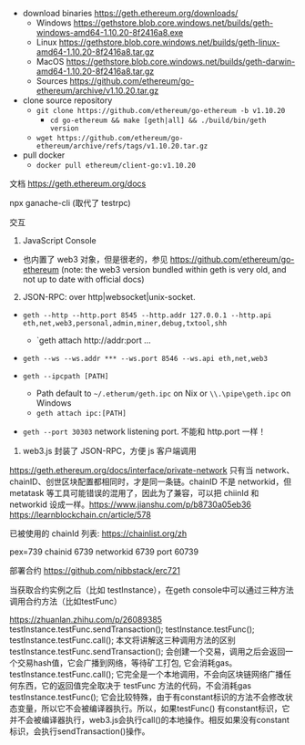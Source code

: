 - download binaries <https://geth.ethereum.org/downloads/>
  - Windows <https://gethstore.blob.core.windows.net/builds/geth-windows-amd64-1.10.20-8f2416a8.exe>
  - Linux <https://gethstore.blob.core.windows.net/builds/geth-linux-amd64-1.10.20-8f2416a8.tar.gz>
  - MacOS <https://gethstore.blob.core.windows.net/builds/geth-darwin-amd64-1.10.20-8f2416a8.tar.gz>
  - Sources <https://github.com/ethereum/go-ethereum/archive/v1.10.20.tar.gz>
- clone source repository
  - `git clone https://github.com/ethereum/go-ethereum -b v1.10.20`
    - `cd go-ethereum && make [geth|all] && ./build/bin/geth version`
  - `wget https://github.com/ethereum/go-ethereum/archive/refs/tags/v1.10.20.tar.gz`
- pull docker
  - `docker pull ethereum/client-go:v1.10.20`

文档
https://geth.ethereum.org/docs

npx ganache-cli (取代了 testrpc)

交互

1. JavaScript Console

- 也内置了 web3 对象，但是很老的，参见 <https://github.com/ethereum/go-ethereum> (note: the web3 version bundled within geth is very old, and not up to date with official docs)

2. JSON-RPC: over http|websocket|unix-socket.

- `geth --http --http.port 8545 --http.addr 127.0.0.1 --http.api eth,net,web3,personal,admin,miner,debug,txtool,shh`
  - `geth attach http://addr:port ...
- `geth --ws --ws.addr *** --ws.port 8546 --ws.api eth,net,web3`
- `geth --ipcpath [PATH]`

  - Path default to `~/.etherum/geth.ipc` on Nix or `\\.\pipe\geth.ipc` on Windows
  - `geth attach ipc:[PATH]`

- `geth --port 30303` network listening port. 不能和 http.port 一样！

1. web3.js 封装了 JSON-RPC，方便 js 客户端调用

https://geth.ethereum.org/docs/interface/private-network
只有当 network、chainID、创世区块配置都相同时，才是同一条链。chainID 不是 networkid，但 metatask 等工具可能错误的混用了，因此为了兼容，可以把 chiinId 和 networkid 设成一样。<https://www.jianshu.com/p/b8730a05eb36> <https://learnblockchain.cn/article/578>

已被使用的 chainId 列表: <https://chainlist.org/zh>

pex=739
chainid 6739
networkid 6739
port 60739

部署合约 https://github.com/nibbstack/erc721

当获取合约实例之后（比如 testInstance），在geth console中可以通过三种方法调用合约方法（比如testFunc）

<https://zhuanlan.zhihu.com/p/26089385>
testInstance.testFunc.sendTransaction();
testInstance.testFunc();
testInstance.testFunc.call();
本文将讲解这三种调用方法的区别
testInstance.testFunc.sendTransaction(); 会创建一个交易，调用之后会返回一个交易hash值，它会广播到网络，等待矿工打包, 它会消耗gas。
testInstance.testFunc.call(); 它完全是一个本地调用，不会向区块链网络广播任何东西，它的返回值完全取决于 testFunc 方法的代码，不会消耗gas
testInstance.testFunc(); 它会比较特殊，由于有constant标识的方法不会修改状态变量，所以它不会被编译器执行。所以，如果testFunc() 有constant标识，它并不会被编译器执行，web3.js会执行call()的本地操作。相反如果没有constant标识，会执行sendTransaction()操作。